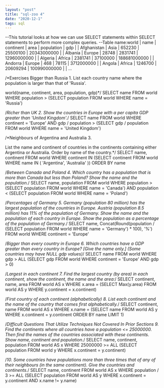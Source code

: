 ```yaml
---
layout: "post"
title: "sql-zoo 4"
date: "2020-12-1"
tags: sql
---
```




--This tutorial looks at how we can use SELECT statements within SELECT statements to perform more complex queries.
--Table name:world
|    name     | continent |   area  | population |     gdp      |
| Afghanistan |    Asia   |  652230 |  25500100  |  20343000000 |
|   Albania   |   Europe  |  28748  |   2831741  |  12960000000 |
|   Algeria   |   Africa  | 2381741 |  37100000  | 188681000000 |
|   Andorra   |   Europe  |   468   |   78115    |  3712000000  |
|    Angola   |   Africa  | 1246700 |  20609294  | 100990000000 |
| ...

/*Exercises
Bigger than Russia
1.
List each country name where the population is larger than that of 'Russia'.

world(name, continent, area, population, gdp)*/
SELECT name 
FROM   world 
WHERE  population > (SELECT population 
                     FROM   world 
                     WHERE  name = 'Russia') 
                     
/*Richer than UK
2.
Show the countries in Europe with a per capita GDP greater than 'United Kingdom'.*/
SELECT name 
FROM   world 
WHERE  continent = 'Europe' 
       AND gdp / population > (SELECT gdp / population 
                               FROM   world 
                               WHERE  name = 'United Kingdom') 
                               
/*Neighbours of Argentina and Australia
3.

List the name and continent of countries in the continents containing either Argentina or Australia. Order by name of the country.*/
SELECT name, 
       continent 
FROM   world 
WHERE  continent IN (SELECT continent 
                     FROM   world 
                     WHERE  name IN ( 'Argentina', 'Australia' )) 
ORDER  BY name 

/*Between Canada and Poland
4.
Which country has a population that is more than Canada but less than Poland? Show the name and the population.*/
SELECT name, 
       population 
FROM   world 
WHERE  population > (SELECT population 
                     FROM   world 
                     WHERE  name = 'Canada') 
       AND population < (SELECT population 
                         FROM   world 
                         WHERE  name = 'Poland') 
                         
/*Percentages of Germany
5.
Germany (population 80 million) has the largest population of the countries in Europe. Austria (population 8.5 million) has 11% of the population of Germany.
Show the name and the population of each country in Europe. Show the population as a percentage of the population of Germany.*/
SELECT name, 
       Concat(Round(population / (SELECT population 
                                  FROM   world 
                                  WHERE  name = 'Germany') * 100), '%') 
FROM   world 
WHERE  continent = 'Europe' 

/*Bigger than every country in Europe
6.
Which countries have a GDP greater than every country in Europe? [Give the name only.] (Some countries may have NULL gdp values)*/
SELECT name 
FROM   world 
WHERE  gdp > ALL (SELECT gdp 
                  FROM   world 
                  WHERE  continent = 'Europe' 
                         AND gdp > 0) 
                         
 /*Largest in each continent
7.
Find the largest country (by area) in each continent, show the continent, the name and the area:*/
SELECT continent, 
       name, 
       area 
FROM   world AS x 
WHERE  x.area = (SELECT Max(y.area) 
                 FROM   world AS y 
                 WHERE  y.continent = x.continent) 
                 
/*First country of each continent (alphabetically)
8.
List each continent and the name of the country that comes first alphabetically.*/
SELECT continent, 
       name 
FROM   world AS x 
WHERE  x.name = (SELECT name 
                 FROM   world AS y 
                 WHERE  x.continent = y.continent 
                 ORDER  BY name 
                 LIMIT  1) 
                 
/*Difficult Questions That Utilize Techniques Not Covered In Prior Sections
9.
Find the continents where all countries have a population <= 25000000. Then find the names of the countries associated with these continents. Show name, continent and population.*/
SELECT name, 
       continent, 
       population 
FROM   world AS x 
WHERE  25000000 >= ALL (SELECT population 
                        FROM   world y 
                        WHERE  x.continent = y.continent) 

/*10.
Some countries have populations more than three times that of any of their neighbours (in the same continent). Give the countries and continents.*/
SELECT name, 
       continent 
FROM   world AS x 
WHERE  population / 3 >= ALL (SELECT population 
                              FROM   world AS y 
                              WHERE  x.continent = y.continent 
                                     AND x.name != y.name) 
                                     
